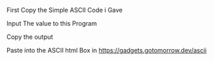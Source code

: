 First Copy the Simple ASCII Code i Gave

Input The value to this Program

Copy the output

Paste into the ASCII html Box in https://gadgets.gotomorrow.dev/ascii
